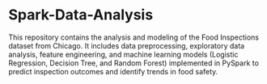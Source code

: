 # Spark-Data-Analysis
This repository contains the analysis and modeling of the Food Inspections dataset from Chicago. It includes data preprocessing, exploratory data analysis, feature engineering, and machine learning models (Logistic Regression, Decision Tree, and Random Forest) implemented in PySpark to predict inspection outcomes and identify trends in food safety.
